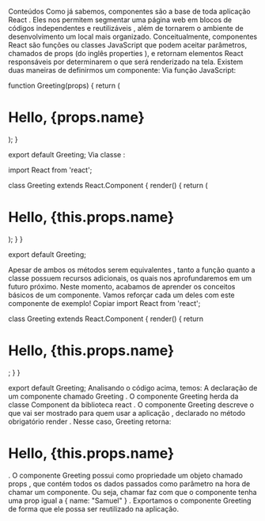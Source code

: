 Conteúdos
Como já sabemos, componentes são a base de toda aplicação React . Eles nos permitem segmentar uma página web em blocos de códigos independentes e reutilizáveis , além de tornarem o ambiente de desenvolvimento um local mais organizado. Conceitualmente, componentes React são funções ou classes JavaScript que podem aceitar parâmetros, chamados de props (do inglês properties ), e retornam elementos React responsáveis por determinarem o que será renderizado na tela.
Existem duas maneiras de definirmos um componente:
Via função JavaScript:

  function Greeting(props) {
    return (<h1>Hello, {props.name}</h1>);
  }

  export default Greeting;
Via classe :

  import React from 'react';

  class Greeting extends React.Component {
    render() {
      return (<h1>Hello, {this.props.name}</h1>);
    }
  }

  export default Greeting;
  
Apesar de ambos os métodos serem equivalentes , tanto a função quanto a classe possuem recursos adicionais, os quais nos aprofundaremos em um futuro próximo.
Neste momento, acabamos de aprender os conceitos básicos de um componente. Vamos reforçar cada um deles com este componente de exemplo!
Copiar
import React from 'react';

class Greeting extends React.Component {
  render() {
    return <h1>Hello, {this.props.name}</h1>;
  }
}

export default Greeting;
Analisando o código acima, temos:
A declaração de um componente chamado Greeting .
O componente Greeting herda da classe Component da biblioteca react .
O componente Greeting descreve o que vai ser mostrado para quem usar a aplicação , declarado no método obrigatório render . Nesse caso, Greeting retorna: <h1>Hello, {this.props.name}</h1> .
O componente Greeting possui como propriedade um objeto chamado props , que contém todos os dados passados como parâmetro na hora de chamar um componente. Ou seja, chamar <Greeting name="Samuel" /> faz com que o componente tenha uma prop igual a { name: "Samuel" } .
Exportamos o componente Greeting de forma que ele possa ser reutilizado na aplicação.

